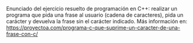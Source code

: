 Enunciado del ejercicio resuelto de programación en C++: realizar un programa que pida una frase al usuario (cadena de caracteres), pida un carácter y devuelva la frase sin el carácter indicado. Más información en: https://proyectoa.com/programa-c-que-suprime-un-caracter-de-una-frase-con-c/
